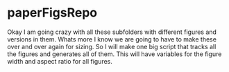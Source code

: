# paperFigsRepo
Okay I am going crazy with all these subfolders with different figures and versions in them.
Whats more I know we are going to have to make these over and over again for sizing.
So I will make one big script that tracks all the figures and generates all of them.
This will have variables for the figure width and aspect ratio for all figures.